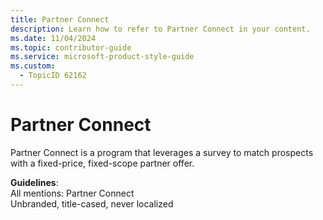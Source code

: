 ```yaml
---
title: Partner Connect
description: Learn how to refer to Partner Connect in your content.
ms.date: 11/04/2024
ms.topic: contributor-guide
ms.service: microsoft-product-style-guide
ms.custom:
  - TopicID 62162
---
```



# Partner Connect

Partner Connect is a program that leverages a survey to match prospects with a fixed-price, fixed-scope partner offer.  

**Guidelines**:  
All mentions: Partner Connect  
Unbranded, title-cased, never localized  

